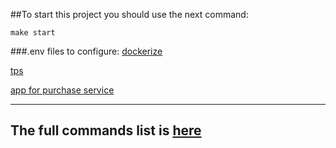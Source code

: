 ##To start this project you should use the next command:

```shell
make start
```

###.env files to configure:
[dockerize](.env)

[tps](./src/tps/.env)

[app for purchase service](./src/app-for-purchasing-service/.env)
___

## The full commands list is [here](./Makefile)

